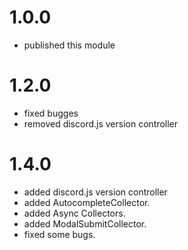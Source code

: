 # 1.0.0
- published this module

# 1.2.0
- fixed bugges
- removed discord.js version controller

# 1.4.0
- added discord.js version controller
- added AutocompleteCollector.
- added Async Collectors.
- added ModalSubmitCollector.
- fixed some bugs.
